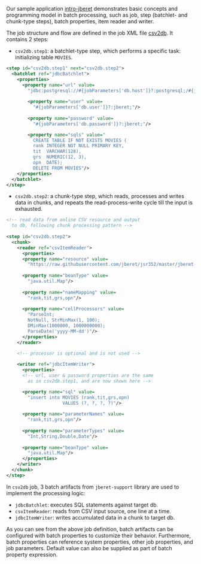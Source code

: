 Our sample application [intro-jberet](https://github.com/athertahir/intro-jberet)
demonstrates basic concepts and programming model in batch processing, such as
job, step (batchlet- and chunk-type steps), batch properties, item reader and writer.

The job structure and flow are defined in the job XML file 
[csv2db](https://github.com/athertahir/intro-jberet/blob/master/src/main/resources/META-INF/batch-jobs/csv2db.xml).
It contains 2 steps:

* ``csv2db.step1``: a batchlet-type step, which performs a specific task: initializing table ``MOVIES``.

```xml
<step id="csv2db.step1" next="csv2db.step2">
  <batchlet ref="jdbcBatchlet">
    <properties>
      <property name="url" value=
        "jdbc:postgresql://#{jobParameters['db.host']}?:postgresql;/#{jobParameters['db.name']}?:sampledb;"/>
        
        <property name="user" value=
          "#{jobParameters['db.user']}?:jberet;"/>
        
        <property name="password" value=
          "#{jobParameters['db.password']}?:jberet;"/>

        <property name="sqls" value="
          CREATE TABLE IF NOT EXISTS MOVIES (
          rank INTEGER NOT NULL PRIMARY KEY,
          tit  VARCHAR(128),
          grs  NUMERIC(12, 3),
          opn  DATE);
          DELETE FROM MOVIES"/>
    </properties>
  </batchlet>
</step>
```

* ``csv2db.step2``: a chunk-type step, which reads, processes and writes data in chunks, and repeats the 
read-process-write cycle till the input is exhausted. 
                    
```xml
<!-- read data from online CSV resource and output
  to db, following chunk processing pattern -->
     
<step id="csv2db.step2">
  <chunk>
    <reader ref="csvItemReader">
      <properties>
      <property name="resource" value=
        "https://raw.githubusercontent.com/jberet/jsr352/master/jberet-support/src/test/resources/movies-2012.csv"/>
        
      <property name="beanType" value=
        "java.util.Map"/>
        
      <property name="nameMapping" value=
        "rank,tit,grs,opn"/>
        
      <property name="cellProcessors" value= 
        "ParseInt; 
        NotNull, StrMinMax(1, 100); 
        DMinMax(1000000, 1000000000); 
        ParseDate('yyyy-MM-dd')"/>
      </properties>
    </reader>
        
    <!-- processor is optional and is not used -->

    <writer ref="jdbcItemWriter">
      <properties>
      <!-- url, user & password properties are the same 
        as in csv2db.step1, and are now shown here -->

      <property name="sql" value=
        "insert into MOVIES (rank,tit,grs,opn) 
                     VALUES (?, ?, ?, ?)"/>
        
      <property name="parameterNames" value=
        "rank,tit,grs,opn"/>
          
      <property name="parameterTypes" value=
        "Int,String,Double,Date"/>
          
      <property name="beanType" value=
        "java.util.Map"/>
      </properties>
    </writer>
  </chunk>
</step>
```

In ``csv2db`` job, 3 batch artifacts from ``jberet-support`` library are used to implement the processing logic:

* ``jdbcBatchlet``: executes SQL statements against target db.
* ``csvItemReader``: reads from CSV input source, one line at a time.
* ``jdbcItemWriter``: writes accumulated data in a chunk to target db.

As you can see from the above job definition, batch artifacts can be configured with batch properties to
customize their behavior. Furthermore, batch properties can reference system properties, other job properties,
and job parameters. Default value can also be supplied as part of batch property expression.